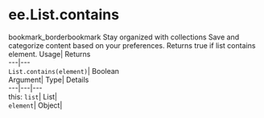  
#  ee.List.contains 
bookmark_borderbookmark Stay organized with collections  Save and categorize content based on your preferences. 
Returns true if list contains element. 
Usage| Returns  
---|---  
`List.contains(element)`| Boolean  
Argument| Type| Details  
---|---|---  
this: `list`| List|   
`element`| Object|   
